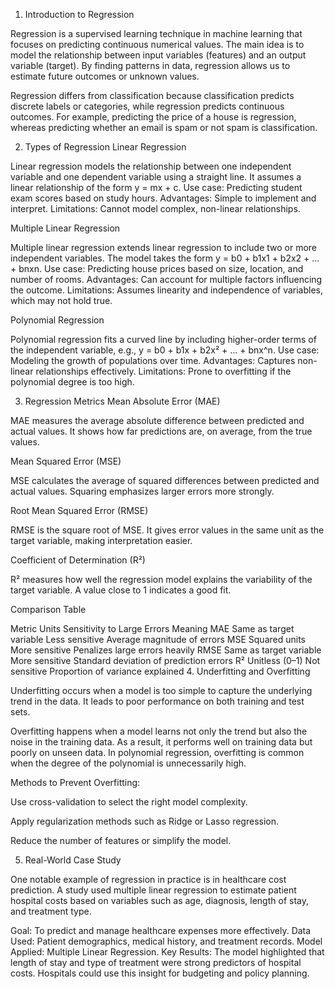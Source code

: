 1. Introduction to Regression

Regression is a supervised learning technique in machine learning that focuses on predicting continuous numerical values. The main idea is to model the relationship between input variables (features) and an output variable (target). By finding patterns in data, regression allows us to estimate future outcomes or unknown values.

Regression differs from classification because classification predicts discrete labels or categories, while regression predicts continuous outcomes. For example, predicting the price of a house is regression, whereas predicting whether an email is spam or not spam is classification.

2. Types of Regression
Linear Regression

Linear regression models the relationship between one independent variable and one dependent variable using a straight line. It assumes a linear relationship of the form y = mx + c.
Use case: Predicting student exam scores based on study hours.
Advantages: Simple to implement and interpret.
Limitations: Cannot model complex, non-linear relationships.

Multiple Linear Regression

Multiple linear regression extends linear regression to include two or more independent variables. The model takes the form y = b0 + b1x1 + b2x2 + ... + bnxn.
Use case: Predicting house prices based on size, location, and number of rooms.
Advantages: Can account for multiple factors influencing the outcome.
Limitations: Assumes linearity and independence of variables, which may not hold true.

Polynomial Regression

Polynomial regression fits a curved line by including higher-order terms of the independent variable, e.g., y = b0 + b1x + b2x² + ... + bnx^n.
Use case: Modeling the growth of populations over time.
Advantages: Captures non-linear relationships effectively.
Limitations: Prone to overfitting if the polynomial degree is too high.

3. Regression Metrics
Mean Absolute Error (MAE)

MAE measures the average absolute difference between predicted and actual values. It shows how far predictions are, on average, from the true values.

Mean Squared Error (MSE)

MSE calculates the average of squared differences between predicted and actual values. Squaring emphasizes larger errors more strongly.

Root Mean Squared Error (RMSE)

RMSE is the square root of MSE. It gives error values in the same unit as the target variable, making interpretation easier.

Coefficient of Determination (R²)

R² measures how well the regression model explains the variability of the target variable. A value close to 1 indicates a good fit.

Comparison Table

Metric	Units	Sensitivity to Large Errors	Meaning
MAE	Same as target variable	Less sensitive	Average magnitude of errors
MSE	Squared units	More sensitive	Penalizes large errors heavily
RMSE	Same as target variable	More sensitive	Standard deviation of prediction errors
R²	Unitless (0–1)	Not sensitive	Proportion of variance explained
4. Underfitting and Overfitting

Underfitting occurs when a model is too simple to capture the underlying trend in the data. It leads to poor performance on both training and test sets.

Overfitting happens when a model learns not only the trend but also the noise in the training data. As a result, it performs well on training data but poorly on unseen data. In polynomial regression, overfitting is common when the degree of the polynomial is unnecessarily high.

Methods to Prevent Overfitting:

Use cross-validation to select the right model complexity.

Apply regularization methods such as Ridge or Lasso regression.

Reduce the number of features or simplify the model.

5. Real-World Case Study

One notable example of regression in practice is in healthcare cost prediction. A study used multiple linear regression to estimate patient hospital costs based on variables such as age, diagnosis, length of stay, and treatment type.

Goal: To predict and manage healthcare expenses more effectively.
Data Used: Patient demographics, medical history, and treatment records.
Model Applied: Multiple Linear Regression.
Key Results: The model highlighted that length of stay and type of treatment were strong predictors of hospital costs. Hospitals could use this insight for budgeting and policy planning.

